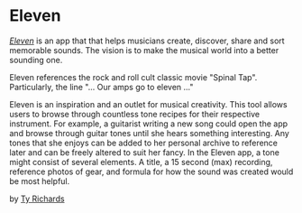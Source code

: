 # Eleven

[*Eleven*](http://gotoeleven.co) is an app that that helps musicians create, discover, share and sort memorable sounds. The vision is to make the musical world into a better sounding one.

Eleven references the rock and roll cult classic movie "Spinal Tap". Particularly, the line "... Our amps go to eleven ..."

Eleven is an inspiration and an outlet for musical creativity. This tool allows users to browse through countless tone recipes for their respective instrument. For example, a guitarist writing a new song could open the app and browse through guitar tones until she hears something interesting. Any tones that she enjoys can be added to her personal archive to reference later and can be freely altered to suit her fancy. 
In the Eleven app, a tone might consist of several elements. A title, a 15 second (max) recording, reference photos of gear, and formula for how the sound was created would be most helpful.

by [Ty Richards](http://tyrichards.com)